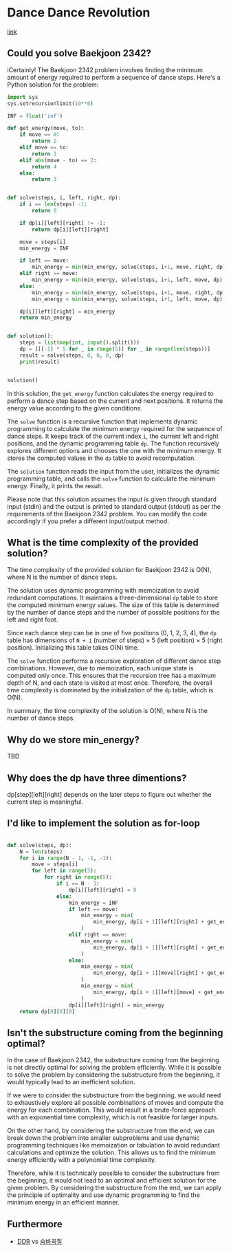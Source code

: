 # Dance Dance Revolution

[link](https://www.acmicpc.net/problem/2342)

## Could you solve Baekjoon 2342?

iCertainly! The Baekjoon 2342 problem involves finding the minimum amount of energy required to perform a sequence of dance steps. Here's a Python solution for the problem:

```python
import sys
sys.setrecursionlimit(10**6)

INF = float('inf')

def get_energy(move, to):
    if move == 0:
        return 2
    elif move == to:
        return 1
    elif abs(move - to) == 2:
        return 4
    else:
        return 3


def solve(steps, i, left, right, dp):
    if i == len(steps) -1:
        return 0

    if dp[i][left][right] != -1:
        return dp[i][left][right]

    move = steps[i]
    min_energy = INF

    if left == move:
        min_energy = min(min_energy, solve(steps, i+1, move, right, dp) + get_energy(left, move))
    elif right == move:
        min_energy = min(min_energy, solve(steps, i+1, left, move, dp) + get_energy(right, move))
    else:
        min_energy = min(min_energy, solve(steps, i+1, move, right, dp) + get_energy(left, move))
        min_energy = min(min_energy, solve(steps, i+1, left, move, dp) + get_energy(right, move))

    dp[i][left][right] = min_energy
    return min_energy


def solution():
    steps = list(map(int, input().split()))
    dp = [[[-1] * 5 for _ in range(5)] for _ in range(len(steps))]
    result = solve(steps, 0, 0, 0, dp)
    print(result)


solution()
```

In this solution, the `get_energy` function calculates the energy required to perform a dance step based on the current and next positions. It returns the energy value according to the given conditions.

The `solve` function is a recursive function that implements dynamic programming to calculate the minimum energy required for the sequence of dance steps. It keeps track of the current index `i`, the current left and right positions, and the dynamic programming table `dp`. The function recursively explores different options and chooses the one with the minimum energy. It stores the computed values in the `dp` table to avoid recomputation.

The `solution` function reads the input from the user, initializes the dynamic programming table, and calls the `solve` function to calculate the minimum energy. Finally, it prints the result.

Please note that this solution assumes the input is given through standard input (stdin) and the output is printed to standard output (stdout) as per the requirements of the Baekjoon 2342 problem. You can modify the code accordingly if you prefer a different input/output method.

## What is the time complexity of the provided solution?

The time complexity of the provided solution for Baekjoon 2342 is O(N), where N is the number of dance steps.

The solution uses dynamic programming with memoization to avoid redundant computations. It maintains a three-dimensional `dp` table to store the computed minimum energy values. The size of this table is determined by the number of dance steps and the number of possible positions for the left and right foot.

Since each dance step can be in one of five positions (0, 1, 2, 3, 4), the `dp` table has dimensions of `N + 1` (number of steps) × 5 (left position) × 5 (right position). Initializing this table takes O(N) time.

The `solve` function performs a recursive exploration of different dance step combinations. However, due to memoization, each unique state is computed only once. This ensures that the recursion tree has a maximum depth of N, and each state is visited at most once. Therefore, the overall time complexity is dominated by the initialization of the `dp` table, which is O(N).

In summary, the time complexity of the solution is O(N), where N is the number of dance steps.

## Why do we store min\_energy? 

TBD

## Why does the dp have three dimentions? 

dp[step][left][right] depends on the later steps to figure out whether the current step is meaningful.

## I'd like to implement the solution as for-loop

```python

def solve(steps, dp):
    N = len(steps)
    for i in range(N - 1, -1, -1):
        move = steps[i]
        for left in range(5):
            for right in range(5):
                if i == N - 1:
                    dp[i][left][right] = 0
                else:
                    min_energy = INF
                    if left == move:
                        min_energy = min(
                            min_energy, dp[i + 1][left][right] + get_energy(left, move)
                        )
                    elif right == move:
                        min_energy = min(
                            min_energy, dp[i + 1][left][right] + get_energy(right, move)
                        )
                    else:
                        min_energy = min(
                            min_energy, dp[i + 1][move][right] + get_energy(left, move)
                        )
                        min_energy = min(
                            min_energy, dp[i + 1][left][move] + get_energy(right, move)
                        )
                    dp[i][left][right] = min_energy
    return dp[0][0][0]
```

## Isn't the substructure coming from the beginning optimal?

In the case of Baekjoon 2342, the substructure coming from the beginning is not directly optimal for solving the problem efficiently. While it is possible to solve the problem by considering the substructure from the beginning, it would typically lead to an inefficient solution.

If we were to consider the substructure from the beginning, we would need to exhaustively explore all possible combinations of moves and compute the energy for each combination. This would result in a brute-force approach with an exponential time complexity, which is not feasible for larger inputs.

On the other hand, by considering the substructure from the end, we can break down the problem into smaller subproblems and use dynamic programming techniques like memoization or tabulation to avoid redundant calculations and optimize the solution. This allows us to find the minimum energy efficiently with a polynomial time complexity.

Therefore, while it is technically possible to consider the substructure from the beginning, it would not lead to an optimal and efficient solution for the given problem. By considering the substructure from the end, we can apply the principle of optimality and use dynamic programming to find the minimum energy in an efficient manner.

## Furthermore

- [DDR](B2342.md) vs [숨바꼭질](../Search/B1697.md)
